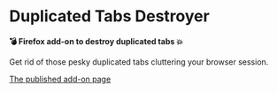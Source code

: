 # Duplicated Tabs Destroyer 

**💣 Firefox add-on to destroy duplicated tabs 💥**  

Get rid of those pesky duplicated tabs cluttering your browser session.

[The published add-on page](https://addons.mozilla.org/it/firefox/addon/duplicated-tabs-destroyer/)
